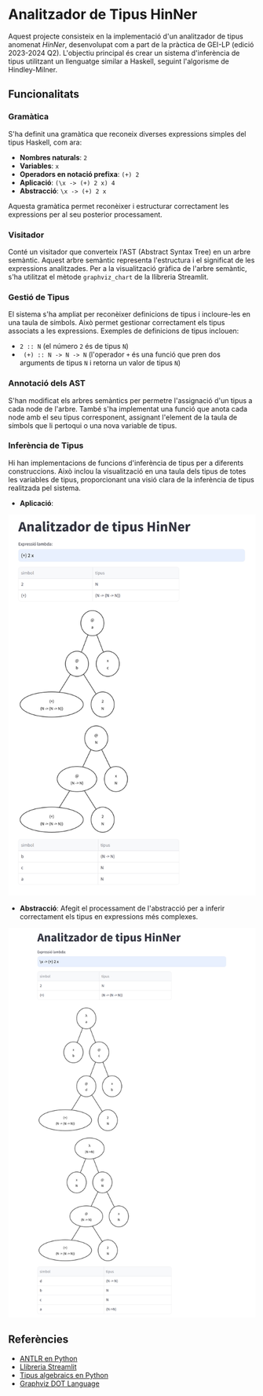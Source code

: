 # Analitzador de Tipus HinNer

Aquest projecte consisteix en la implementació d'un analitzador de tipus anomenat *HinNer*, desenvolupat com a part de la pràctica de GEI-LP (edició 2023-2024 Q2). L'objectiu principal és crear un sistema d'inferència de tipus utilitzant un llenguatge similar a Haskell, seguint l'algorisme de Hindley-Milner.

## Funcionalitats

### Gramàtica
S'ha definit una gramàtica que reconeix diverses expressions simples del tipus Haskell, com ara:
- **Nombres naturals**: `2`
- **Variables**: `x`
- **Operadors en notació prefixa**: `(+) 2`
- **Aplicació**: `(\x -> (+) 2 x) 4`
- **Abstracció**: `\x -> (+) 2 x`

Aquesta gramàtica permet reconèixer i estructurar correctament les expressions per al seu posterior processament.

### Visitador
Conté un visitador que converteix l'AST (Abstract Syntax Tree) en un arbre semàntic. Aquest arbre semàntic representa l'estructura i el significat de les expressions analitzades. Per a la visualització gràfica de l'arbre semàntic, s'ha utilitzat el mètode `graphviz_chart` de la llibreria Streamlit.

### Gestió de Tipus
El sistema s'ha ampliat per reconèixer definicions de tipus i incloure-les en una taula de símbols. Això permet gestionar correctament els tipus associats a les expressions. Exemples de definicions de tipus inclouen:
- `2 :: N` (el número `2` és de tipus `N`)
- ` (+) :: N -> N -> N` (l'operador `+` és una funció que pren dos arguments de tipus `N` i retorna un valor de tipus `N`)

### Annotació dels AST
S'han modificat els arbres semàntics per permetre l'assignació d'un tipus a cada node de l'arbre. També s'ha implementat una funció que anota cada node amb el seu tipus corresponent, assignant l'element de la taula de símbols que li pertoqui o una nova variable de tipus.

### Inferència de Tipus
Hi han implementacions de funcions d'inferència de tipus per a diferents construccions. Això inclou la visualització en una taula dels tipus de totes les variables de tipus, proporcionant una visió clara de la inferència de tipus realitzada pel sistema.

- **Aplicació**:

![Exemple de inferencia de tipus amb aplicació](images/abst.png)

- **Abstracció**: Afegit el processament de l'abstracció per a inferir correctament els tipus en expressions més complexes.

![Exemple de inferencia de tipus amb abstracció](images/apli.png)

## Referències

- [ANTLR en Python](https://gebakx.github.io/Python3/compiladors.html#1)
- [Llibreria Streamlit](https://streamlit.io)
- [Tipus algebraics en Python](https://gebakx.github.io/Python3/tipusAlgebraics.html)
- [Graphviz DOT Language](https://graphviz.org/doc/info/lang.html)

